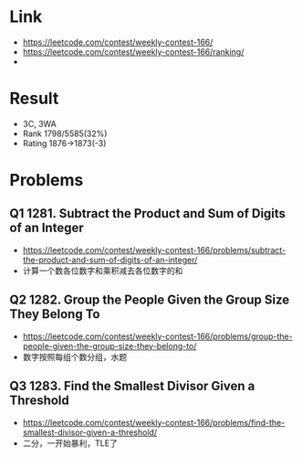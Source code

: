 # Link
- https://leetcode.com/contest/weekly-contest-166/
- https://leetcode.com/contest/weekly-contest-166/ranking/
-

# Result
- 3C, 3WA
- Rank 1798/5585(32%)
- Rating 1876->1873(-3)

# Problems
## Q1 1281. Subtract the Product and Sum of Digits of an Integer
- https://leetcode.com/contest/weekly-contest-166/problems/subtract-the-product-and-sum-of-digits-of-an-integer/
- 计算一个数各位数字和乘积减去各位数字的和

## Q2 1282. Group the People Given the Group Size They Belong To
- https://leetcode.com/contest/weekly-contest-166/problems/group-the-people-given-the-group-size-they-belong-to/
- 数字按照每组个数分组，水题

## Q3 1283. Find the Smallest Divisor Given a Threshold
- https://leetcode.com/contest/weekly-contest-166/problems/find-the-smallest-divisor-given-a-threshold/
- 二分，一开始暴利，TLE了